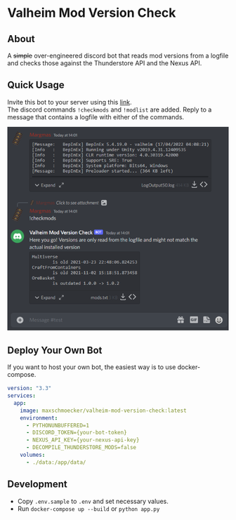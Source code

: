 # Valheim Mod Version Check

## About
A ~~simple~~ over-engineered discord bot that reads mod versions from a logfile and checks those against the Thunderstore API and the Nexus API.

## Quick Usage
Invite this bot to your server using this [link](https://discord.com/api/oauth2/authorize?client_id=972794598856474664&permissions=100352&scope=bot).\
The discord commands `!checkmods` and `!modlist` are added.
Reply to a message that contains a logfile with either of the commands.

![example](Docs/DiscordExample.png)

## Deploy Your Own Bot
If you want to host your own bot, the easiest way is to use docker-compose.

```yaml
version: "3.3"
services:
  app:
    image: maxschmoecker/valheim-mod-version-check:latest
    environment:
      - PYTHONUNBUFFERED=1
      - DISCORD_TOKEN={your-bot-token}
      - NEXUS_API_KEY={your-nexus-api-key}
      - DECOMPILE_THUNDERSTORE_MODS=false
    volumes:
      - ./data:/app/data/
```

## Development
- Copy `.env.sample` to `.env` and set necessary values.
- Run `docker-compose up --build` or `python app.py`
